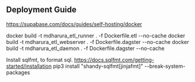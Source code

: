 ## Deployment Guide

https://supabase.com/docs/guides/self-hosting/docker

<!-- https://supabase.com/docs/guides/self-hosting/docker -->

docker build -t mdharura_etl_runner . -f Dockerfile.etl --no-cache
docker build -t mdharura_etl_webserver . -f Dockerfile.dagster --no-cache
docker build -t mdharura_etl_daemon . -f Dockerfile.dagster --no-cache


Install sqlfmt, to format sql.
https://docs.sqlfmt.com/getting-started/installation
pip3 install "shandy-sqlfmt[jinjafmt]" --break-system-packages